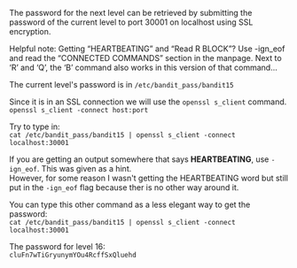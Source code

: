 The password for the next level can be retrieved by submitting the password of the current level to port 30001 on localhost using SSL encryption.

Helpful note: Getting “HEARTBEATING” and “Read R BLOCK”? Use -ign_eof and read the “CONNECTED COMMANDS” section in the manpage. Next to ‘R’ and ‘Q’, the ‘B’ command also works in this version of that command…

The current level's password is in `/etc/bandit_pass/bandit15`

Since it is in an SSL connection we will use the `openssl s_client` command.\
`openssl s_client -connect host:port`

Try to type in:\
`cat /etc/bandit_pass/bandit15 | openssl s_client -connect localhost:30001`

If you are getting an output somewhere that says **HEARTBEATING**, use `-ign_eof`.  This was given as a hint.\
However, for some reason I wasn't getting the HEARTBEATING word but still put in the `-ign_eof` flag because ther is no other way around it.

You can type this other command as a less elegant way to get the password:\
`cat /etc/bandit_pass/bandit15 | openssl s_client -connect localhost:30001`


The password for level 16:\
`cluFn7wTiGryunymYOu4RcffSxQluehd`
